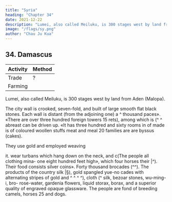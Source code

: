 ```yaml
---
title: "Syria"
heading: "Chapter 34"
date: 2021-12-22
description: "Lumei, also called Meiluku, is 300 stages west by land from Aden (Malopa)"
image: "/flags/sy.png"
author: "Chau Ju Kua"
---
```




## 34. Damascus

Activity | Method 
--- | ---
Trade | ?
Farming | 



Lumei, also called Meiluku, is 300 stages west by land from Aden (Malopa). 

The city wall is crooked, seven-fold, and built of large smooth flat black stones. Each wall is distant (from the adjoining one) a
^
thousand paces». «There are over three hundred foreign towers
15 rets),
among which
is
(^ ^
abreast can be driven up. «It has three hundred and sixty rooms in
of
made
is
of coloured woollen stuffs
meat and meal
20 families are
are byssus
(cakes).

They use gold and employed weaving

it.
wear turbans which hang down on the neck, and
c(The people all
clothing
mina-
one eight hundred feet high», which four horses
their
|^). Their food consists
silver coins».
Forty thousand
brocades (^^). The products of the country
silk
|§), gold spangled yue-no
cades with alternating stripes of gold and
^ ^ ^ ^),
cloth (^
silk, bezoar stones, wu-ming-i,
bro-
rose-water, gardenia flowers, liquid storax, borax, and a superior quality of
engraved opaque glassware. The people are fond of breeding camels, horses
25
and dogs.

<!-- Note.

There
is
but
little
doubt that our author's Lu-mei
is
the
Eum
Bilad ar-Eum, the 'Land
Arab geographers, Asia Minor; but where we are to look for Mei-lu-ku (or
rather Mei-lu-ku-tun as the name is written by Chou K'ii-fei) is quite another matter, as there
30 is nothing in the Chinese name or in the description of the place to help us to elucidate the
question. One is inclined to look for it in Kuniyah (Iconinm, Konieh) which was the capital of
the Seljuk Sultanate of Eum from 1077 to 1257, when it was captured by the Mongols. See
Le Strange, op. cit., 140, 148. If weconsider only the description ofthe city of Mei-lu-ku, we find
of the Greeks' of the
some points of resemblance (the division ofthe
city in seven parts, and the separation of these various
35 parts from-each otherywith Damascus. See von
Damascus was not
Kremer,
Kulturgeschichte, etc.,
in Rum. The 'foreign tower' (minaret, mosque) eight
hundred and sixty chambers
in
it,
may
refer to the
handred
1,
127 et seqq. But
feet high(!)with three
Djami mosque of Damascus; the great impor-
tance of the silk brocade industry of Mei-lu-ku points also to that great centre of Oriental trade.
In
40
is
Chou
K'li-fei's work (3,3*)
E S^ *a*
the Mei-lu-ku-tun
(
the passage concerning this place reads as follows= «There
'S)
country. It
is
in
(J§)
a seven-fold wall
(or «city»).142
X,34


MUKABIT, SOUTHERS COAST OF SPAIN.
From remote
antiquity, they
and each wall
is
black stones
tiers of shining big
have used
distant from the other a thousand paces
(^^
(
3^
among which
are foreign pagodas (minarets) over three hundred in number,
^/^
y^
yfn §g),
There
^ ^ ^ ^ ^)-
one eighty chang
is
high; inside are three hundred and sixty rooms.
«A11 the people wear turbans covering the neck.
woollen stuffs
used for
silver are
^
("^
coins.
flowers, bezoar stones,
^)
When
it is
cold they use coloured
5
Gold and
^°^ clothing. Their food consists of meat and bread.
The substance
and borax are
all
called Tciau-siau
{^ f^
byssus?), rose-water, gardenia
products of this countrya.
be the name of any city, but a
and that the Arab informant of Ch 6u 10
applied the name to Constantinople then the principal city of Rome, i. e., Lu-mei. One might see
in the seven-fold wall, and in some other details, some vague reference to Rome and its seven
It
hills.
may
seems possible that Mei-lu-ku-tun
transcription of the Arabic
word mulhidun,
i.
after all not
«Infidels»,
e.,
(Sicily) to
This would also explain the proximity of the country of Ssi-kia-li-y6
of Lu-meJ, the customs of which are similar to those of Sicily.
There seems
little
that the description of our Chinese authors did not refer to any one country;
it
the frontier
room. for doubt
is
a composite 15
picture, a jumble of sundry bits of information concerning the remote Mediterranean region. Conf.
supra, pp. 115 and 120, n.
The reference
squamosa,
to
5, also infra,
byssus
is
Ch.
XXXVII.
important. Although this product
— the threads of the pima
more abundant near Smyrna than else-
by the Emperors of Byzantium, even after the intro- 20
found throughout the Mediterranean,
is
it is
It was much prized for making fabrics
duction of the silkworm into Europe-->